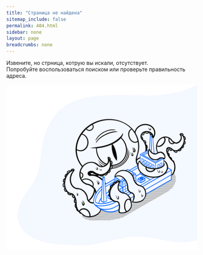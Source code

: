 ```yaml
---
title: "Страница не найдена"
sitemap_include: false
permalink: 404.html
sidebar: none
layout: page
breadcrumbs: none
---
```


Извените, но стрница, котрую вы искали, отсутствует.<br>
Попробуйте воспользоваться поиском или проверьте правильность адреса.

<div class="error-image">
    <img src="/assets/images/404.png" alt="404" data-proofer-ignore>
</div>
